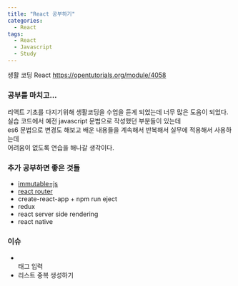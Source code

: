 ```yaml
---
title: "React 공부하기"
categories:
  - React
tags:
  - React
  - Javascript
  - Study
---
```


생활 코딩 React
https://opentutorials.org/module/4058

### 공부를 마치고...
리액트 기초를 다지기위해 생활코딩을 수업을 듣게 되었는데 너무 많은 도움이 되었다.   
실습 코드에서 예전 javascript 문법으로 작성했던 부분들이 있는데    
es6 문법으로 변경도 해보고 배운 내용들을 계속해서 반복해서 실무에 적용해서 사용하는데   
어려움이 없도록 연습을 해나갈 생각이다.

### 추가 공부하면 좋은 것들
- [immutable=js](https://immutable-js.github.io/immutable-js/)
- [react router](https://reactrouter.com/)
- create-react-app + npm run eject
- redux
- react server side rendering
- react native

### 이슈
- <br> 태그 입력
- 리스트 중복 생성하기
